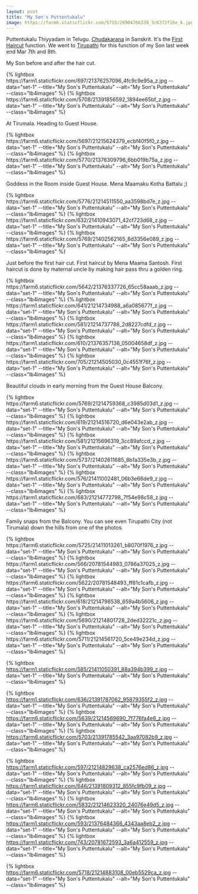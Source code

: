 ```yaml
---
layout: post
title: "My Son's Puttentukalu"
image: https://farm6.staticflickr.com/5715/20904766339_3c6372f16e_k.jpg
---
```


Puttentukalu Thiyyadam in Telugu. [Chudakarana](https://en.wikipedia.org/wiki/Chudakarana) in Sanskrit. It's the [First Haircut](https://en.wikipedia.org/wiki/First_haircut) function. We went to [Tirupathi](http://www.tirumala.org) for this function of my Son last week end Mar 7th and 8th.

My Son before and after the hair cut.
<p>
{% lightbox https://farm1.staticflickr.com/697/21376257096_4fc9c9e95a_z.jpg --data="set-1" --title="My Son's Puttentukalu" --alt="My Son's Puttentukalu" --class="lb4images" %}
{% lightbox https://farm6.staticflickr.com/5708/21391856592_1894ee65bf_z.jpg --data="set-1" --title="My Son's Puttentukalu" --alt="My Son's Puttentukalu" --class="lb4images" %}
</p>

<!--more-->

At Tirumala. Heading to Guest House.
<p>
{% lightbox https://farm6.staticflickr.com/5697/21215624379_ecbf40f5f0_z.jpg --data="set-1" --title="My Son's Puttentukalu" --alt="My Son's Puttentukalu" --class="lb4images" %}
{% lightbox https://farm6.staticflickr.com/5770/21376309796_6bb019b75a_z.jpg --data="set-1" --title="My Son's Puttentukalu" --alt="My Son's Puttentukalu" --class="lb4images" %}
</p>

Goddess in the Room inside Guest House. Mena Maamaku Kotha Battalu ;)
<p>
{% lightbox https://farm6.staticflickr.com/5776/21214511550_aa3598bd7e_z.jpg --data="set-1" --title="My Son's Puttentukalu" --alt="My Son's Puttentukalu" --class="lb4images" %}
{% lightbox https://farm1.staticflickr.com/632/21410943071_42cf723d68_z.jpg --data="set-1" --title="My Son's Puttentukalu" --alt="My Son's Puttentukalu" --class="lb4images" %}
{% lightbox https://farm6.staticflickr.com/5769/21402562165_8d3356e089_z.jpg --data="set-1" --title="My Son's Puttentukalu" --alt="My Son's Puttentukalu" --class="lb4images" %}
</p>

Just before the first hair cut. First haircut by Mena Maama Santosh. First haircut is done by maternal uncle by making hair pass thru a golden ring.
<p>
{% lightbox https://farm6.staticflickr.com/5642/21376337726_65cc58aaab_z.jpg --data="set-1" --title="My Son's Puttentukalu" --alt="My Son's Puttentukalu" --class="lb4images" %}
{% lightbox https://farm1.staticflickr.com/641/21214734988_a6a085677f_z.jpg --data="set-1" --title="My Son's Puttentukalu" --alt="My Son's Puttentukalu" --class="lb4images" %}
{% lightbox https://farm1.staticflickr.com/581/21214737788_2d8227cdfd_z.jpg --data="set-1" --title="My Son's Puttentukalu" --alt="My Son's Puttentukalu" --class="lb4images" %}
{% lightbox https://farm1.staticflickr.com/610/21376357136_05004658df_z.jpg --data="set-1" --title="My Son's Puttentukalu" --alt="My Son's Puttentukalu" --class="lb4images" %}
{% lightbox https://farm1.staticflickr.com/705/21214505030_0c4551f76f_z.jpg --data="set-1" --title="My Son's Puttentukalu" --alt="My Son's Puttentukalu" --class="lb4images" %}
</p>

Beautiful clouds in early morning from the Guest House Balcony.
<p>
{% lightbox https://farm6.staticflickr.com/5769/21214759368_c3985d03d1_z.jpg --data="set-1" --title="My Son's Puttentukalu" --alt="My Son's Puttentukalu" --class="lb4images" %}
{% lightbox https://farm1.staticflickr.com/619/21214516720_d6e043e2ab_z.jpg --data="set-1" --title="My Son's Puttentukalu" --alt="My Son's Puttentukalu" --class="lb4images" %}
{% lightbox https://farm1.staticflickr.com/581/21215696319_3cc89afccd_z.jpg --data="set-1" --title="My Son's Puttentukalu" --alt="My Son's Puttentukalu" --class="lb4images" %}
{% lightbox https://farm6.staticflickr.com/5737/21402611685_8b1a335e3b_z.jpg --data="set-1" --title="My Son's Puttentukalu" --alt="My Son's Puttentukalu" --class="lb4images" %}
{% lightbox https://farm1.staticflickr.com/576/21411002481_06b3e66de9_z.jpg --data="set-1" --title="My Son's Puttentukalu" --alt="My Son's Puttentukalu" --class="lb4images" %}
{% lightbox https://farm1.staticflickr.com/683/21214772798_7f54e98c58_z.jpg --data="set-1" --title="My Son's Puttentukalu" --alt="My Son's Puttentukalu" --class="lb4images" %}
</p>

Family snaps from the Balcony. You can see even Tirupathi City (not Tirumala) down the hills from one of the photos.
<p>
{% lightbox https://farm6.staticflickr.com/5725/21411013261_b8070f1976_z.jpg --data="set-1" --title="My Son's Puttentukalu" --alt="My Son's Puttentukalu" --class="lb4images" %}
{% lightbox https://farm1.staticflickr.com/566/20781544983_0786a37025_z.jpg --data="set-1" --title="My Son's Puttentukalu" --alt="My Son's Puttentukalu" --class="lb4images" %}
{% lightbox https://farm6.staticflickr.com/5622/20781548493_ff81c1cafb_z.jpg --data="set-1" --title="My Son's Puttentukalu" --alt="My Son's Puttentukalu" --class="lb4images" %}
{% lightbox https://farm1.staticflickr.com/618/21214798538_659a4b5606_z.jpg --data="set-1" --title="My Son's Puttentukalu" --alt="My Son's Puttentukalu" --class="lb4images" %}
{% lightbox https://farm6.staticflickr.com/5690/21214801728_2ded32221c_z.jpg --data="set-1" --title="My Son's Puttentukalu" --alt="My Son's Puttentukalu" --class="lb4images" %}
{% lightbox https://farm6.staticflickr.com/5711/21214561720_5ce49e234d_z.jpg --data="set-1" --title="My Son's Puttentukalu" --alt="My Son's Puttentukalu" --class="lb4images" %}

{% lightbox https://farm1.staticflickr.com/585/21411050391_88a394b399_z.jpg --data="set-1" --title="My Son's Puttentukalu" --alt="My Son's Puttentukalu" --class="lb4images" %}

{% lightbox https://farm1.staticflickr.com/636/21391787062_95879355f2_z.jpg --data="set-1" --title="My Son's Puttentukalu" --alt="My Son's Puttentukalu" --class="lb4images" %}
{% lightbox https://farm6.staticflickr.com/5639/21214569690_7f776fa4e6_z.jpg --data="set-1" --title="My Son's Puttentukalu" --alt="My Son's Puttentukalu" --class="lb4images" %}
{% lightbox https://farm6.staticflickr.com/5703/21391785542_3aa97082b9_z.jpg --data="set-1" --title="My Son's Puttentukalu" --alt="My Son's Puttentukalu" --class="lb4images" %}

{% lightbox https://farm1.staticflickr.com/597/21214829638_ca2576ed86_z.jpg --data="set-1" --title="My Son's Puttentukalu" --alt="My Son's Puttentukalu" --class="lb4images" %}
{% lightbox https://farm1.staticflickr.com/646/21391809312_855fc9fb09_z.jpg --data="set-1" --title="My Son's Puttentukalu" --alt="My Son's Puttentukalu" --class="lb4images" %}
{% lightbox https://farm6.staticflickr.com/5832/21214623320_24076e49d5_z.jpg --data="set-1" --title="My Son's Puttentukalu" --alt="My Son's Puttentukalu" --class="lb4images" %}
{% lightbox https://farm1.staticflickr.com/593/21376484366_4343aa8eb2_z.jpg --data="set-1" --title="My Son's Puttentukalu" --alt="My Son's Puttentukalu" --class="lb4images" %}
{% lightbox https://farm1.staticflickr.com/743/20781672593_3a6a412559_z.jpg --data="set-1" --title="My Son's Puttentukalu" --alt="My Son's Puttentukalu" --class="lb4images" %}

{% lightbox https://farm6.staticflickr.com/5718/21214883108_00eb5529ca_z.jpg --data="set-1" --title="My Son's Puttentukalu" --alt="My Son's Puttentukalu" --class="lb4images" %}
</p>

